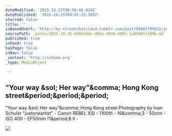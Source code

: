 ```yaml
---
dateModified: '2015-10-25T08:56:46.034Z'
datePublished: '2015-10-25T09:01:23.383Z'
starred: false
title: ''
isBasedOnUrl: 'http://my-streetshotcloud.tumblr.com/post/49803790631/your-way-her-way-hong-kong-street'
sourcePath: _posts/2015-10-25-d4b6fd4c-493e-493d-9893-1a9588fcfd9b.md
published: true
inFeed: true
hasPage: false
inNav: false
_context: 'http://schema.org'
_type: MediaObject

---
```

<article style=""><h1>"Your way &amp;sol; Her way"&amp;comma; Hong Kong street&amp;period;&amp;period;&amp;period;</h1><p>"Your way &amp;sol; Her way"&amp;comma; Hong Kong street Photography by Ivan Schuler "justoneartist" - Canon REBEL XSI - 1100th - f6&amp;comma;3 - 50mm - ISO 400 - EF50mm f1&amp;period;8 II -</p><img src="http://41.media.tumblr.com/71d3bb43bb50738f525c5d6679e013ed/tumblr_mmedmeq35m1rzlmeco1_500.jpg" /></article>